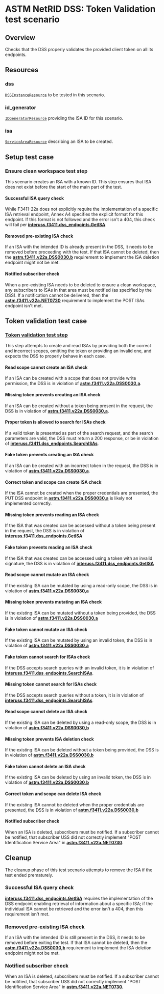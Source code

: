 # ASTM NetRID DSS: Token Validation test scenario

## Overview

Checks that the DSS properly validates the provided client token on all its endpoints.

## Resources

### dss

[`DSSInstanceResource`](../../../../../resources/astm/f3411/dss.py) to be tested in this scenario.

### id_generator

[`IDGeneratorResource`](../../../../../resources/interuss/id_generator.py) providing the ISA ID for this scenario.

### isa

[`ServiceAreaResource`](../../../../../resources/netrid/service_area.py) describing an ISA to be created.

## Setup test case

### Ensure clean workspace test step

This scenario creates an ISA with a known ID.  This step ensures that ISA does not exist before the start of the main
part of the test.

#### Successful ISA query check

While F3411-22a does not explicitly require the implementation of a specific ISA retrieval endpoint, Annex A4 specifies the explicit format for this endpoint.  If this format is not followed and the error isn't a 404, this check will fail per **[interuss.f3411.dss_endpoints.GetISA](../../../../../requirements/interuss/f3411/dss_endpoints.md)**.

#### Removed pre-existing ISA check

If an ISA with the intended ID is already present in the DSS, it needs to be removed before proceeding with the test.  If that ISA cannot be deleted, then the **[astm.f3411.v22a.DSS0030,b](../../../../../requirements/astm/f3411/v22a.md)** requirement to implement the ISA deletion endpoint might not be met.

#### Notified subscriber check

When a pre-existing ISA needs to be deleted to ensure a clean workspace, any subscribers to ISAs in that area must be notified (as specified by the DSS).  If a notification cannot be delivered, then the **[astm.f3411.v22a.NET0730](../../../../../requirements/astm/f3411/v22a.md)** requirement to implement the POST ISAs endpoint isn't met.

## Token validation test case

### [Token validation test step](test_steps/put_isa.md)

This step attempts to create and read ISAs by providing both the correct and incorrect scopes, omitting the token or providing an invalid one,
and expects the DSS to properly behave in each case.

#### Read scope cannot create an ISA check

If an ISA can be created with a scope that does not provide write permission, the DSS is in violation of **[astm.f3411.v22a.DSS0030,a](../../../../../requirements/astm/f3411/v22a.md)**.

#### Missing token prevents creating an ISA check

If an ISA can be created without a token being present in the request, the DSS is in violation of **[astm.f3411.v22a.DSS0030,a](../../../../../requirements/astm/f3411/v22a.md)**.

#### Proper token is allowed to search for ISAs check

If a valid token is presented as part of the search request, and the search parameters are valid, the DSS must return a 200 response, or be in violation of **[interuss.f3411.dss_endpoints.SearchISAs](../../../../../requirements/interuss/f3411/dss_endpoints.md)**.

#### Fake token prevents creating an ISA check

If an ISA can be created with an incorrect token in the request, the DSS is in violation of **[astm.f3411.v22a.DSS0030,a](../../../../../requirements/astm/f3411/v22a.md)**.

#### Correct token and scope can create ISA check

If the ISA cannot be created when the proper credentials are presented,
the PUT DSS endpoint in **[astm.f3411.v22a.DSS0030,a](../../../../../requirements/astm/f3411/v22a.md)** is likely not implemented correctly.

#### Missing token prevents reading an ISA check

If the ISA that was created can be accessed without a token being present in the request,
the DSS is in violation of **[interuss.f3411.dss_endpoints.GetISA](../../../../../requirements/interuss/f3411/dss_endpoints.md)**

#### Fake token prevents reading an ISA check

If the ISA that was created can be accessed using a token with an invalid signature,
the DSS is in violation of **[interuss.f3411.dss_endpoints.GetISA](../../../../../requirements/interuss/f3411/dss_endpoints.md)**

#### Read scope cannot mutate an ISA check

If the existing ISA can be mutated by using a read-only scope, the DSS is in violation of **[astm.f3411.v22a.DSS0030,a](../../../../../requirements/astm/f3411/v22a.md)**

#### Missing token prevents mutating an ISA check

If the existing ISA can be mutated without a token being provided, the DSS is in violation of **[astm.f3411.v22a.DSS0030,a](../../../../../requirements/astm/f3411/v22a.md)**

#### Fake token cannot mutate an ISA check

If the existing ISA can be mutated by using an invalid token, the DSS is in violation of **[astm.f3411.v22a.DSS0030,a](../../../../../requirements/astm/f3411/v22a.md)**

#### Fake token cannot search for ISAs check

If the DSS accepts search queries with an invalid token, it is in violation of **[interuss.f3411.dss_endpoints.SearchISAs](../../../../../requirements/interuss/f3411/dss_endpoints.md)**.

#### Missing token cannot search for ISAs check

If the DSS accepts search queries without a token, it is in violation of **[interuss.f3411.dss_endpoints.SearchISAs](../../../../../requirements/interuss/f3411/dss_endpoints.md)**.

#### Read scope cannot delete an ISA check

If the existing ISA can be deleted by using a read-only scope, the DSS is in violation of **[astm.f3411.v22a.DSS0030,b](../../../../../requirements/astm/f3411/v22a.md)**

#### Missing token prevents ISA deletion check

If the existing ISA can be deleted without a token being provided, the DSS is in violation of **[astm.f3411.v22a.DSS0030,b](../../../../../requirements/astm/f3411/v22a.md)**

#### Fake token cannot delete an ISA check

If the existing ISA can be deleted by using an invalid token, the DSS is in violation of **[astm.f3411.v22a.DSS0030,b](../../../../../requirements/astm/f3411/v22a.md)**

#### Correct token and scope can delete ISA check

If the existing ISA cannot be deleted when the proper credentials are presented, the DSS is in violation of **[astm.f3411.v22a.DSS0030,b](../../../../../requirements/astm/f3411/v22a.md)**

#### Notified subscriber check

When an ISA is deleted, subscribers must be notified. If a subscriber cannot be notified, that subscriber USS did not correctly implement "POST Identification Service Area" in **[astm.f3411.v22a.NET0730](../../../../../requirements/astm/f3411/v22a.md)**.

## Cleanup

The cleanup phase of this test scenario attempts to remove the ISA if the test ended prematurely.

### Successful ISA query check

**[interuss.f3411.dss_endpoints.GetISA](../../../../../requirements/interuss/f3411/dss_endpoints.md)** requires the implementation of the DSS endpoint enabling retrieval of information about a specific ISA; if the individual ISA cannot be retrieved and the error isn't a 404, then this requirement isn't met.

### Removed pre-existing ISA check

If an ISA with the intended ID is still present in the DSS, it needs to be removed before exiting the test. If that ISA cannot be deleted, then the **[astm.f3411.v22a.DSS0030,b](../../../../../requirements/astm/f3411/v22a.md)** requirement to implement the ISA deletion endpoint might not be met.

### Notified subscriber check

When an ISA is deleted, subscribers must be notified. If a subscriber cannot be notified, that subscriber USS did not correctly implement "POST Identification Service Area" in **[astm.f3411.v22a.NET0730](../../../../../requirements/astm/f3411/v22a.md)**.
